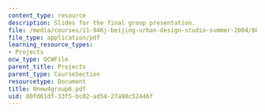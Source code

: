 ```yaml
---
content_type: resource
description: Slides for the final group presentation.
file: /media/courses/11-946j-beijing-urban-design-studio-summer-2004/80fd61df33f5bc02ad5427a98c52446f_0new4group6.pdf
file_type: application/pdf
learning_resource_types:
- Projects
ocw_type: OCWFile
parent_title: Projects
parent_type: CourseSection
resourcetype: Document
title: 0new4group6.pdf
uid: 80fd61df-33f5-bc02-ad54-27a98c52446f
---
```

